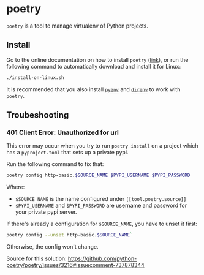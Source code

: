 # poetry

`poetry` is a tool to manage virtualenv of Python projects.

## Install

Go to the online documentation on how to install `poetry` ([link][poetry-install]), or run the following command to automatically download and install it for Linux:

```bash
./install-on-linux.sh
```

It is recommended that you also install [`pyenv`](/tools/pyenv/README.md) and [`direnv`](/tools/direnv/README.md) to work with `poetry`.

[poetry-install]: https://python-poetry.org/docs/#installation

## Troubeshooting

### 401 Client Error: Unauthorized for url

This error may occur when you try to run `poetry install` on a project which has a `pyproject.toml` that sets up a private pypi.

Run the following command to fix that:

```bash
poetry config http-basic.$SOURCE_NAME $PYPI_USERNAME $PYPI_PASSWORD
```

Where:

* `$SOURCE_NAME` is the name configured under `[[tool.poetry.source]]`
* `$PYPI_USERNAME` and `$PYPI_PASSWORD` are username and password for your private pypi server.

If there's already a configuration for `$SOURCE_NAME`, you have to unset it first:

```bash
poetry config --unset http-basic.$SOURCE_NAME`
```

Otherwise, the config won't change.

Source for this solution: https://github.com/python-poetry/poetry/issues/3216#issuecomment-737878344
